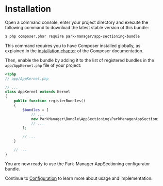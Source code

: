 Installation
============

Open a command console, enter your project directory and execute the
following command to download the latest stable version of this bundle:

```bash
$ php composer.phar require park-manager/app-sectioning-bundle
```

This command requires you to have Composer installed globally, as explained
in the [installation chapter](https://getcomposer.org/doc/00-intro.md)
of the Composer documentation.

Then, enable the bundle by adding it to the list of registered bundles
in the `app/AppKernel.php` file of your project:

```php
<?php
// app/AppKernel.php

// ...
class AppKernel extends Kernel
{
    public function registerBundles()
    {
        $bundles = [
            // ...
            new ParkManager\Bundle\AppSectioning\ParkManagerAppSectioningBundle(),
            // ...
        ];

        // ...
    }

    // ...
}
```

You are now ready to use the Park-Manager AppSectioning configurator bundle.

Continue to [Configuration](configuration.md) to learn more about usage and implementation.
